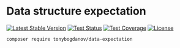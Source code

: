 # Data structure expectation

[![Latest Stable Version](https://poser.pugx.org/tonybogdanov/data-expectation/v/stable)](https://packagist.org/packages/tonybogdanov/data-expectation)
[![Test Status](https://github.com/TonyBogdanov/data-expectation/workflows/build/badge.svg)](https://tonybogdanov.github.io/data-comparator)
[![Test Coverage](https://tonybogdanov.github.io/data-expectation/coverage.svg)](https://tonybogdanov.github.io/data-expectation)
[![License](https://poser.pugx.org/tonybogdanov/data-expectation/license)](https://packagist.org/packages/tonybogdanov/data-expectation)

```bash
composer require tonybogdanov/data-expectation
```
